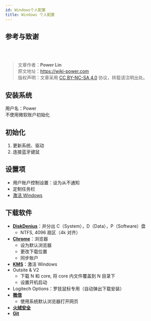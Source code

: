 ```yaml
---
id: Windows个人配置
title: Windows 个人配置
---
```




## 参考与致谢 



<br />

<br />

> 文章作者：**Power Lin**  
> 原文地址：<https://wiki-power.com>  
> 版权声明：文章采用 [CC BY-NC-SA 4.0](https://creativecommons.org/licenses/by/4.0/deed.zh) 协议，转载请注明出处。

## 安装系统

用户名：Power  
不使用微软账户初始化

## 初始化

1. 更新系统、驱动
2. 连接蓝牙键鼠

## 设置项

- 用户账户控制设置：设为从不通知
- 定制任务栏
- [激活 Windows](https://bobi.site/archives/57)

## 下载软件

- [**DiskDenius**](https://www.diskgenius.cn/download.php)：并分出 C（System），D（Data），P（Software）盘
  - NTFS, 4096 扇区（4k 对齐）
- [**Chrome**](https://www.google.cn/chrome/)：浏览器
  - 设为默认浏览器
  - 更改下载位置
  - 同步账户
- [**KMS**](https://github.com/linyuxuanlin/Windows-setup/blob/main/Software/System/KMS.exe)：激活 Windows
- Outsite & V2
  - 下载 N 和 core, 将 core 内文件覆盖到 N 目录下
  - 设置开机启动
- Logitech Options：罗技鼠标专用（自动弹出下载安装）
- [**微信**](https://pc.weixin.qq.com/?t=win_weixin&lang=zh_CN)
  - 使用系统默认浏览器打开网页
- [**火绒安全**](https://www.huorong.cn/)
- [**Git**](https://git-scm.com/downloads)


